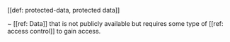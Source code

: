 [[def: protected-data, protected data]]

~ [[ref: Data]] that is not publicly available but requires some type of [[ref: access control]] to gain access.
